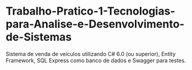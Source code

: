 # Trabalho-Pratico-1-Tecnologias-para-Analise-e-Desenvolvimento-de-Sistemas
Sistema de venda de veículos utilizando C# 6.0 (ou superior), Entity Framework, SQL Express como banco de dados e Swagger para testes.
